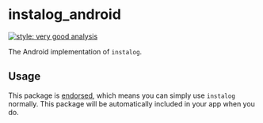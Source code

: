 # instalog_android

[![style: very good analysis][very_good_analysis_badge]][very_good_analysis_link]

The Android implementation of `instalog`.

## Usage

This package is [endorsed][endorsed_link], which means you can simply use `instalog`
normally. This package will be automatically included in your app when you do.

[endorsed_link]: https://flutter.dev/docs/development/packages-and-plugins/developing-packages#endorsed-federated-plugin
[very_good_analysis_badge]: https://img.shields.io/badge/style-very_good_analysis-B22C89.svg
[very_good_analysis_link]: https://pub.dev/packages/very_good_analysis